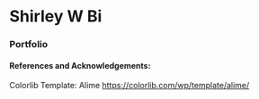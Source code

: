 # Shirley W Bi
### Portfolio



#### References and Acknowledgements:
Colorlib Template: Alime
https://colorlib.com/wp/template/alime/